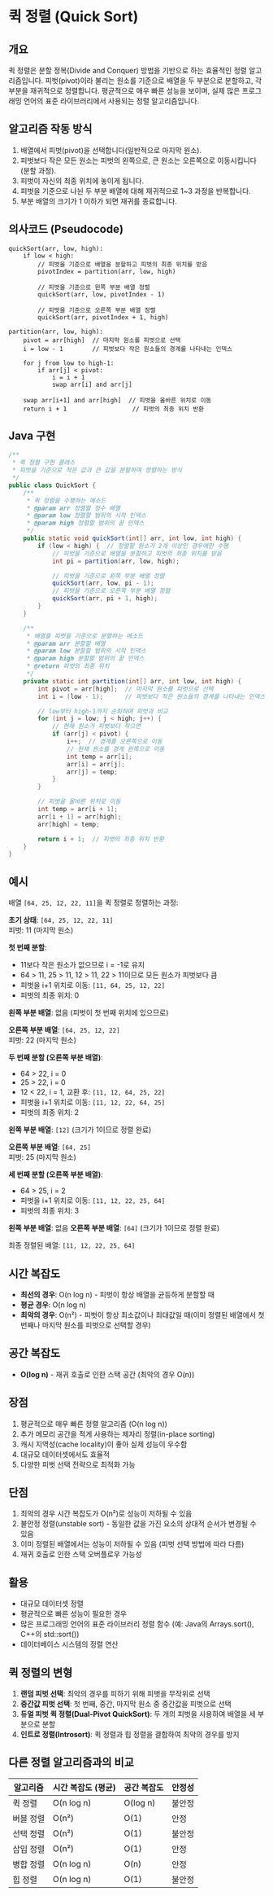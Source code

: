 # 퀵 정렬 (Quick Sort)

## 개요
퀵 정렬은 분할 정복(Divide and Conquer) 방법을 기반으로 하는 효율적인 정렬 알고리즘입니다. 피벗(pivot)이라 불리는 원소를 기준으로 배열을 두 부분으로 분할하고, 각 부분을 재귀적으로 정렬합니다. 평균적으로 매우 빠른 성능을 보이며, 실제 많은 프로그래밍 언어의 표준 라이브러리에서 사용되는 정렬 알고리즘입니다.

## 알고리즘 작동 방식
1. 배열에서 피벗(pivot)을 선택합니다(일반적으로 마지막 원소).
2. 피벗보다 작은 모든 원소는 피벗의 왼쪽으로, 큰 원소는 오른쪽으로 이동시킵니다(분할 과정).
3. 피벗이 자신의 최종 위치에 놓이게 됩니다.
4. 피벗을 기준으로 나뉜 두 부분 배열에 대해 재귀적으로 1~3 과정을 반복합니다.
5. 부분 배열의 크기가 1 이하가 되면 재귀를 종료합니다.

## 의사코드 (Pseudocode)
```
quickSort(arr, low, high):
    if low < high:
        // 피벗을 기준으로 배열을 분할하고 피벗의 최종 위치를 받음
        pivotIndex = partition(arr, low, high)
        
        // 피벗을 기준으로 왼쪽 부분 배열 정렬
        quickSort(arr, low, pivotIndex - 1)
        
        // 피벗을 기준으로 오른쪽 부분 배열 정렬
        quickSort(arr, pivotIndex + 1, high)

partition(arr, low, high):
    pivot = arr[high]  // 마지막 원소를 피벗으로 선택
    i = low - 1        // 피벗보다 작은 원소들의 경계를 나타내는 인덱스
    
    for j from low to high-1:
        if arr[j] < pivot:
            i = i + 1
            swap arr[i] and arr[j]
    
    swap arr[i+1] and arr[high]  // 피벗을 올바른 위치로 이동
    return i + 1                  // 피벗의 최종 위치 반환
```

## Java 구현
```java
/**
 * 퀵 정렬 구현 클래스
 * 피벗을 기준으로 작은 값과 큰 값을 분할하여 정렬하는 방식
 */
public class QuickSort {
    /**
     * 퀵 정렬을 수행하는 메소드
     * @param arr 정렬할 정수 배열
     * @param low 정렬할 범위의 시작 인덱스
     * @param high 정렬할 범위의 끝 인덱스
     */
    public static void quickSort(int[] arr, int low, int high) {
        if (low < high) {  // 정렬할 원소가 2개 이상인 경우에만 수행
            // 피벗을 기준으로 배열을 분할하고 피벗의 최종 위치를 받음
            int pi = partition(arr, low, high);

            // 피벗을 기준으로 왼쪽 부분 배열 정렬
            quickSort(arr, low, pi - 1);
            // 피벗을 기준으로 오른쪽 부분 배열 정렬
            quickSort(arr, pi + 1, high);
        }
    }

    /**
     * 배열을 피벗을 기준으로 분할하는 메소드
     * @param arr 분할할 배열
     * @param low 분할할 범위의 시작 인덱스
     * @param high 분할할 범위의 끝 인덱스
     * @return 피벗의 최종 위치
     */
    private static int partition(int[] arr, int low, int high) {
        int pivot = arr[high];  // 마지막 원소를 피벗으로 선택
        int i = (low - 1);      // 피벗보다 작은 원소들의 경계를 나타내는 인덱스

        // low부터 high-1까지 순회하며 피벗과 비교
        for (int j = low; j < high; j++) {
            // 현재 원소가 피벗보다 작으면
            if (arr[j] < pivot) {
                i++;  // 경계를 오른쪽으로 이동
                // 현재 원소를 경계 왼쪽으로 이동
                int temp = arr[i];
                arr[i] = arr[j];
                arr[j] = temp;
            }
        }

        // 피벗을 올바른 위치로 이동
        int temp = arr[i + 1];
        arr[i + 1] = arr[high];
        arr[high] = temp;

        return i + 1;  // 피벗의 최종 위치 반환
    }
}
```

## 예시
배열 `[64, 25, 12, 22, 11]`을 퀵 정렬로 정렬하는 과정:

**초기 상태**: `[64, 25, 12, 22, 11]`  
피벗: 11 (마지막 원소)

**첫 번째 분할**:
- 11보다 작은 원소가 없으므로 i = -1로 유지
- 64 > 11, 25 > 11, 12 > 11, 22 > 11이므로 모든 원소가 피벗보다 큼
- 피벗을 i+1 위치로 이동: `[11, 64, 25, 12, 22]`
- 피벗의 최종 위치: 0

**왼쪽 부분 배열**: 없음 (피벗이 첫 번째 위치에 있으므로)

**오른쪽 부분 배열**: `[64, 25, 12, 22]`  
피벗: 22 (마지막 원소)

**두 번째 분할 (오른쪽 부분 배열)**:
- 64 > 22, i = 0
- 25 > 22, i = 0
- 12 < 22, i = 1, 교환 후: `[11, 12, 64, 25, 22]`
- 피벗을 i+1 위치로 이동: `[11, 12, 22, 64, 25]`
- 피벗의 최종 위치: 2

**왼쪽 부분 배열**: `[12]` (크기가 1이므로 정렬 완료)

**오른쪽 부분 배열**: `[64, 25]`  
피벗: 25 (마지막 원소)

**세 번째 분할 (오른쪽 부분 배열)**:
- 64 > 25, i = 2
- 피벗을 i+1 위치로 이동: `[11, 12, 22, 25, 64]`
- 피벗의 최종 위치: 3

**왼쪽 부분 배열**: 없음
**오른쪽 부분 배열**: `[64]` (크기가 1이므로 정렬 완료)

최종 정렬된 배열: `[11, 12, 22, 25, 64]`

## 시간 복잡도
- **최선의 경우**: O(n log n) - 피벗이 항상 배열을 균등하게 분할할 때
- **평균 경우**: O(n log n)
- **최악의 경우**: O(n²) - 피벗이 항상 최소값이나 최대값일 때(이미 정렬된 배열에서 첫 번째나 마지막 원소를 피벗으로 선택할 경우)

## 공간 복잡도
- **O(log n)** - 재귀 호출로 인한 스택 공간 (최악의 경우 O(n))

## 장점
1. 평균적으로 매우 빠른 정렬 알고리즘 (O(n log n))
2. 추가 메모리 공간을 적게 사용하는 제자리 정렬(in-place sorting)
3. 캐시 지역성(cache locality)이 좋아 실제 성능이 우수함
4. 대규모 데이터셋에서도 효율적
5. 다양한 피벗 선택 전략으로 최적화 가능

## 단점
1. 최악의 경우 시간 복잡도가 O(n²)로 성능이 저하될 수 있음
2. 불안정 정렬(unstable sort) - 동일한 값을 가진 요소의 상대적 순서가 변경될 수 있음
3. 이미 정렬된 배열에서는 성능이 저하될 수 있음 (피벗 선택 방법에 따라 다름)
4. 재귀 호출로 인한 스택 오버플로우 가능성

## 활용
- 대규모 데이터셋 정렬
- 평균적으로 빠른 성능이 필요한 경우
- 많은 프로그래밍 언어의 표준 라이브러리 정렬 함수 (예: Java의 Arrays.sort(), C++의 std::sort())
- 데이터베이스 시스템의 정렬 연산

## 퀵 정렬의 변형
1. **랜덤 피벗 선택**: 최악의 경우를 피하기 위해 피벗을 무작위로 선택
2. **중간값 피벗 선택**: 첫 번째, 중간, 마지막 원소 중 중간값을 피벗으로 선택
3. **듀얼 피벗 퀵 정렬(Dual-Pivot QuickSort)**: 두 개의 피벗을 사용하여 배열을 세 부분으로 분할
4. **인트로 정렬(Introsort)**: 퀵 정렬과 힙 정렬을 결합하여 최악의 경우를 방지

## 다른 정렬 알고리즘과의 비교
| 알고리즘 | 시간 복잡도 (평균) | 공간 복잡도 | 안정성 |
|---------|-----------------|-----------|-------|
| 퀵 정렬 | O(n log n) | O(log n) | 불안정 |
| 버블 정렬 | O(n²) | O(1) | 안정 |
| 선택 정렬 | O(n²) | O(1) | 불안정 |
| 삽입 정렬 | O(n²) | O(1) | 안정 |
| 병합 정렬 | O(n log n) | O(n) | 안정 |
| 힙 정렬 | O(n log n) | O(1) | 불안정 |